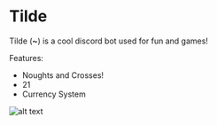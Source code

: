 Tilde 
=
Tilde (**~**) is a cool discord bot used for fun and games!

Features:
  -  Noughts and Crosses!
  -  21
  -  Currency System
  
  
![alt text][logo]

[logo]: https://cdn.glitch.com/7c08abf0-ddf5-47e3-9799-3511737f8af0%2Fimage.png?1520494401370 "Tilder"